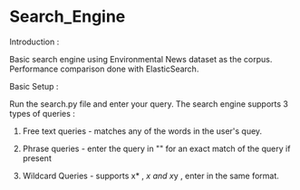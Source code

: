 # Search_Engine


Introduction :

Basic search engine using Environmental News dataset as the corpus. Performance comparison done with ElasticSearch.


Basic Setup : 

Run the search.py file and enter your query. The search engine supports 3 types of queries :

1) Free text queries - matches any of the words in the user's quey.

2) Phrase queries - enter the query in "" for an exact match of the query if present

3) Wildcard Queries - supports x* , *x and x*y , enter in the same format.
